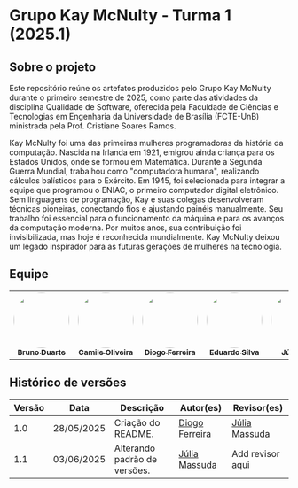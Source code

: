 # Grupo Kay McNulty - Turma 1 (2025.1)

## Sobre o projeto

Este repositório reúne os artefatos produzidos pelo Grupo Kay McNulty durante o primeiro semestre de 2025, como parte das atividades da disciplina Qualidade de Software, oferecida pela Faculdade de Ciências e Tecnologias em Engenharia da Universidade de Brasília (FCTE-UnB) ministrada pela Prof. Cristiane Soares Ramos.

Kay McNulty foi uma das primeiras mulheres programadoras da história da computação. Nascida na Irlanda em 1921, emigrou ainda criança para os Estados Unidos, onde se formou em Matemática. Durante a Segunda Guerra Mundial, trabalhou como "computadora humana", realizando cálculos balísticos para o Exército. Em 1945, foi selecionada para integrar a equipe que programou o ENIAC, o primeiro computador digital eletrônico. Sem linguagens de programação, Kay e suas colegas desenvolveram técnicas pioneiras, conectando fios e ajustando painéis manualmente. Seu trabalho foi essencial para o funcionamento da máquina e para os avanços da computação moderna. Por muitos anos, sua contribuição foi invisibilizada, mas hoje é reconhecida mundialmente. Kay McNulty deixou um legado inspirador para as futuras gerações de mulheres na tecnologia.

## Equipe

<table>
  <tr>
    <td align="center">
      <a href="https://github.com/bbduarte">
        <img src="https://github.com/bbduarte.png" width="100" height="100" style="border-radius: 50%; object-fit: cover;" alt=""/>
        <br /><sub><b>Bruno Duarte</b></sub>
      </a>
    </td>
    <td align="center">
      <a href="http://github.com/Camile0318">
        <img src="http://github.com/Camile0318.png" width="100" height="100" style="border-radius: 50%; object-fit: cover;" alt=""/>
        <br /><sub><b>Camile Oliveira</b></sub>
      </a>
    </td>
    <td align="center">
      <a href="http://github.com/fdiogo1">
        <img src="http://github.com/fdiogo1.png" width="100" height="100" style="border-radius: 50%; object-fit: cover;" alt=""/>
        <br /><sub><b>Diogo Ferreira</b></sub>
      </a>
    </td>
    <td align="center">
      <a href="http://github.com/Eduard0803">
        <img src="http://github.com/Eduard0803.png" width="100" height="100" style="border-radius: 50%; object-fit: cover;" alt=""/>
        <br /><sub><b>Eduardo Silva</b></sub>
      </a>
    </td>
    <td align="center">
      <a href="http://github.com/JuliaReis18">
        <img src="http://github.com/JuliaReis18.png" width="100" height="100" style="border-radius: 50%; object-fit: cover;" alt=""/>
        <br /><sub><b>Júlia Reis</b></sub>
      </a>
    </td>
  </tr>
</table>



## Histórico de versões
Versão |   Data  | Descrição | Autor(es) | Revisor(es)
------ | ---- | ------ | ---------- | ----------
| 1.0 | 28/05/2025 | Criação do README. | [Diogo Ferreira](https://github.com/fdiogo1) | [Júlia Massuda](http://github.com/JuliaReis18)
| 1.1 | 03/06/2025 | Alterando padrão de versões. | [Júlia Massuda](http://github.com/JuliaReis18) | Add revisor aqui


